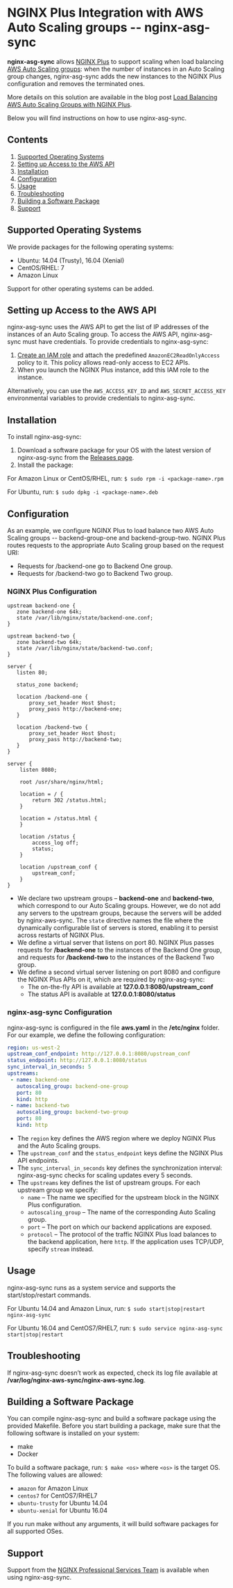 # NGINX Plus Integration with AWS Auto Scaling groups -- nginx-asg-sync

**nginx-asg-sync** allows [NGINX Plus](https://www.nginx.com/products/) to support scaling when load balancing [AWS Auto Scaling groups](http://docs.aws.amazon.com/autoscaling/latest/userguide/WhatIsAutoScaling.html): when the number of instances in an Auto Scaling group changes, nginx-asg-sync adds the new instances to the NGINX Plus configuration and removes the terminated ones.

More details on this solution are available in the blog post [Load Balancing AWS Auto Scaling Groups with NGINX Plus](https://www.nginx.com/blog/load-balancing-aws-auto-scaling-groups-nginx-plus/).

Below you will find instructions on how to use nginx-asg-sync.

## Contents

1. [Supported Operating Systems](#supported-operating-systems)
1. [Setting up Access to the AWS API](#setting-up-access-to-the-aws-api)
1. [Installation](#installation)
1. [Configuration](#configuration)
1. [Usage](#usage)
1. [Troubleshooting](#troubleshooting)
1. [Building a Software Package](#building-a-software-package)
1. [Support](#support)

## Supported Operating Systems

We provide packages for the following operating systems:

* Ubuntu: 14.04 (Trusty), 16.04 (Xenial)
* CentOS/RHEL: 7
* Amazon Linux

Support for other operating systems can be added.

## Setting up Access to the AWS API

nginx-asg-sync uses the AWS API to get the list of IP addresses of the instances of an Auto Scaling group. To access the AWS API, nginx-asg-sync must have credentials. To provide credentials to nginx-asg-sync:

1. [Create an IAM role](http://docs.aws.amazon.com/AWSEC2/latest/UserGuide/iam-roles-for-amazon-ec2.html) and attach the predefined `AmazonEC2ReadOnlyAccess` policy to it. This policy allows read-only access to EC2 APIs.
1. When you launch the NGINX Plus instance, add this IAM role to the instance.

Alternatively, you can use the `AWS_ACCESS_KEY_ID` and `AWS_SECRET_ACCESS_KEY` environmental variables to provide credentials to nginx-asg-sync.

## Installation

To install nginx-asg-sync:

1. Download a software package for your OS with the latest version of nginx-asg-sync from the [Releases page](https://github.com/nginxinc/nginx-asg-sync/releases).
1. Install the package:

  For Amazon Linux or CentOS/RHEL, run: `$ sudo rpm -i <package-name>.rpm`

  For Ubuntu, run: `$ sudo dpkg -i <package-name>.deb`

## Configuration

As an example, we configure NGINX Plus to load balance two AWS Auto Scaling groups -- backend-group-one and backend-group-two. NGINX Plus routes requests to the appropriate Auto Scaling group based on the request URI:

* Requests for /backend-one go to Backend One group.
* Requests for /backend-two go to Backend Two group.

### NGINX Plus Configuration

```nginx
upstream backend-one {
   zone backend-one 64k;
   state /var/lib/nginx/state/backend-one.conf;
}

upstream backend-two {
   zone backend-two 64k;
   state /var/lib/nginx/state/backend-two.conf;
}

server {
   listen 80;

   status_zone backend;

   location /backend-one {
       proxy_set_header Host $host;
       proxy_pass http://backend-one;
   }

   location /backend-two {
       proxy_set_header Host $host;
       proxy_pass http://backend-two;
   }
}

server {
    listen 8080;

    root /usr/share/nginx/html;

    location = / {
        return 302 /status.html;
    }

    location = /status.html {
    }

    location /status {
        access_log off;
        status;
    }

    location /upstream_conf {
        upstream_conf;
    }
}
```

* We declare two upstream groups – **backend-one** and **backend-two**, which correspond to our Auto Scaling groups. However, we do not add any servers to the upstream groups, because the servers will be added by nginx-aws-sync. The `state` directive names the file where the dynamically configurable list of servers is stored, enabling it to persist across restarts of NGINX Plus.
* We define a virtual server that listens on port 80. NGINX Plus passes requests for **/backend-one** to the instances of the Backend One group, and requests for **/backend-two** to the instances of the Backend Two group.
* We define a second virtual server listening on port 8080 and configure the NGINX Plus APIs on it, which are required by nginx-asg-sync:
  * The on-the-fly API is available at **127.0.0.1:8080/upstream_conf**
  * The status API is available at **127.0.0.1:8080/status**

### nginx-asg-sync Configuration

nginx-asg-sync is configured in the file **aws.yaml** in the **/etc/nginx** folder. For our example, we define the following configuration:

```yaml
region: us-west-2
upstream_conf_endpoint: http://127.0.0.1:8080/upstream_conf
status_endpoint: http://127.0.0.1:8080/status
sync_interval_in_seconds: 5
upstreams:
 - name: backend-one
   autoscaling_group: backend-one-group
   port: 80
   kind: http
 - name: backend-two
   autoscaling_group: backend-two-group
   port: 80
   kind: http
```

* The `region` key defines the AWS region where we deploy NGINX Plus and the Auto Scaling groups.
* The `upstream_conf` and the `status_endpoint` keys define the NGINX Plus API endpoints.
* The `sync_interval_in_seconds` key defines the synchronization interval: nginx-asg-sync checks for scaling updates every 5 seconds.
* The `upstreams` key defines the list of upstream groups. For each upstream group we specify:
  * `name` – The name we specified for the upstream block in the NGINX Plus configuration.
  * `autoscaling_group` – The name of the corresponding Auto Scaling group.
  * `port` – The port on which our backend applications are exposed.
  * `protocol` – The protocol of the traffic NGINX Plus load balances to the backend application, here `http`. If the application uses TCP/UDP, specify `stream` instead.

## Usage

nginx-asg-sync runs as a system service and supports the start/stop/restart commands.

For Ubuntu 14.04 and Amazon Linux, run: `$ sudo start|stop|restart nginx-asg-sync`

For Ubuntu 16.04 and CentOS7/RHEL7, run: `$ sudo service nginx-asg-sync start|stop|restart`

## Troubleshooting

If nginx-asg-sync doesn’t work as expected, check its log file available at **/var/log/nginx-aws-sync/nginx-aws-sync.log**.

## Building a Software Package

You can compile nginx-asg-sync and build a software package using the provided Makefile. Before you start building a package, make sure that the following software is installed on your system:
* make
* Docker

To build a software package, run: `$ make <os>`
where `<os>` is the target OS. The following values are allowed:
* `amazon` for Amazon Linux
* `centos7` for CentOS7/RHEL7
* `ubuntu-trusty` for Ubuntu 14.04
* `ubuntu-xenial` for Ubuntu 16.04

If you run make without any arguments, it will build software packages for all supported OSes.

## Support

Support from the [NGINX Professional Services Team](https://www.nginx.com/services/) is available when using nginx-asg-sync.
